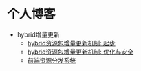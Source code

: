 # 个人博客

* hybrid增量更新
    * [hybrid资源包增量更新机制: 起步](201609/01.md)
    * [hybrid资源包增量更新机制: 优化与安全](201609/02.md)
    * [前端资源分发系统](201611/01.md)